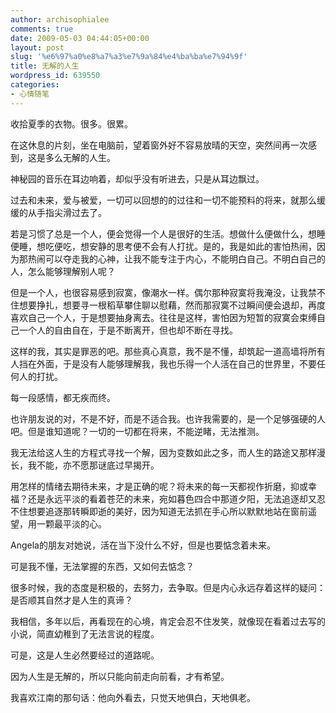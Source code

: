 ```yaml
---
author: archisophialee
comments: true
date: 2009-05-03 04:44:05+00:00
layout: post
slug: '%e6%97%a0%e8%a7%a3%e7%9a%84%e4%ba%ba%e7%94%9f'
title: 无解的人生
wordpress_id: 639550
categories:
- 心情随笔
---
```


收拾夏季的衣物。很多。很累。

 

在这休息的片刻，坐在电脑前，望着窗外好不容易放晴的天空，突然间再一次感到，这是多么无解的人生。

 

神秘园的音乐在耳边响着，却似乎没有听进去，只是从耳边飘过。

 

过去和未来，爱与被爱，一切可以回想的的过往和一切不能预料的将来，就那么缓缓的从手指尖滑过去了。

 

若是习惯了总是一个人，便会觉得一个人是很好的生活。想做什么便做什么，想睡便睡，想吃便吃，想安静的思考便不会有人打扰。是的，我是如此的害怕热闹，因为那热闹可以夺走我的心神，让我不能专注于内心，不能明白自己。不明白自己的人，怎么能够理解别人呢？

 

但是一个人，也很容易感到寂寞，像潮水一样。偶尔那种寂寞将我淹没，让我禁不住想要挣扎，想要寻一根稻草攀住聊以慰藉，然而那寂寞不过瞬间便会退却，再度喜欢自己一个人，于是想要抽身离去。往往是这样，害怕因为短暂的寂寞会束缚自己一个人的自由自在，于是不断离开，但也却不断在寻找。

 

这样的我，其实是罪恶的吧。那些真心真意，我不是不懂，却筑起一道高墙将所有人挡在外面，于是没有人能够理解我，我也乐得一个人活在自己的世界里，不要任何人的打扰。

 

每一段感情，都无疾而终。

 

也许朋友说的对，不是不好，而是不适合我。也许我需要的，是一个足够强硬的人吧。但是谁知道呢？一切的一切都在将来，不能逆睹，无法推测。

 

我无法给这人生的方程式寻找一个解，因为变数如此之多，而人生的路途又那样漫长，我不能，亦不愿那谜底过早揭开。

 

用怎样的情绪去期待未来，才是正确的呢？将未来的每一天都视作折磨，抑或幸福？还是永远平淡的看着苍茫的未来，宛如暮色四合中那道夕阳，无法追逐却又忍不住想要追逐那转瞬即逝的美好，因为知道无法抓在手心所以默默地站在窗前遥望，用一颗最平淡的心。

 

Angela的朋友对她说，活在当下没什么不好，但是也要惦念着未来。

 

可是我不懂，无法掌握的东西，又如何去惦念？

 

很多时候，我的态度是积极的，去努力，去争取。但是内心永远存着这样的疑问：是否顺其自然才是人生的真谛？

 

我相信，多年以后，再看现在的心境，肯定会忍不住发笑，就像现在看着过去写的小说，简直幼稚到了无法言说的程度。

 

可是，这是人生必然要经过的道路呢。

 

因为人生是无解的，所以只能向前走向前看，才有希望。

 

我喜欢江南的那句话：他向外看去，只觉天地俱白，天地俱老。
